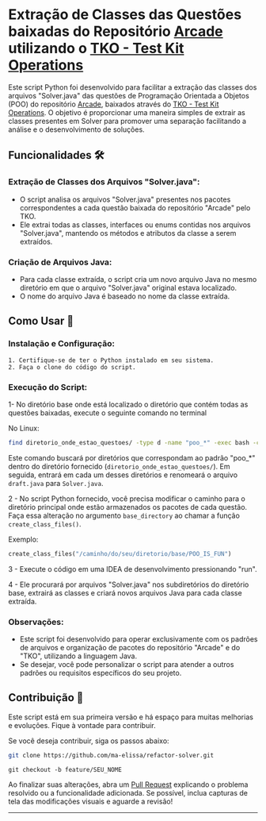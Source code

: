 # Extração de Classes das Questões baixadas do Repositório [Arcade](https://github.com/qxcodepoo/arcade) utilizando o [TKO - Test Kit Operations](https://github.com/senapk/tko)

Este script Python foi desenvolvido para facilitar a extração das classes dos arquivos "Solver.java" das questões de Programação Orientada a Objetos (POO) do repositório [Arcade](https://github.com/qxcodepoo/arcade), baixados através do [TKO - Test Kit Operations](https://github.com/senapk/tko). O objetivo é proporcionar uma maneira simples de extrair as classes presentes em Solver para promover uma separação facilitando a análise e o desenvolvimento de soluções.

## Funcionalidades 🛠️

### Extração de Classes dos Arquivos "Solver.java":
- O script analisa os arquivos "Solver.java" presentes nos pacotes correspondentes a cada questão baixada do repositório "Arcade" pelo TKO.
- Ele extrai todas as classes, interfaces ou enums contidas nos arquivos "Solver.java", mantendo os métodos e atributos da classe a serem extraídos.

### Criação de Arquivos Java:
- Para cada classe extraída, o script cria um novo arquivo Java no mesmo diretório em que o arquivo "Solver.java" original estava localizado.
- O nome do arquivo Java é baseado no nome da classe extraída.

## Como Usar 📝

### Instalação e Configuração:
    1. Certifique-se de ter o Python instalado em seu sistema.
    2. Faça o clone do código do script.

### Execução do Script:


1- No diretório base onde está localizado o diretório que contém todas as questões baixadas, execute o seguinte comando no terminal 

No Linux:

```bash
find diretorio_onde_estao_questoes/ -type d -name "poo_*" -exec bash -c 'cd "$0" && mv draft.java Solver.java' {} \;
```

Este comando buscará por diretórios que correspondam ao padrão "poo_*" dentro do diretório fornecido (`diretorio_onde_estao_questoes/`). Em seguida, entrará em cada um desses diretórios e renomeará o arquivo `draft.java` para `Solver.java`.

2 - No script Python fornecido, você precisa modificar o caminho para o diretório principal onde estão armazenados os pacotes de cada questão. Faça essa alteração no argumento `base_directory` ao chamar a função `create_class_files()`.

Exemplo:

```python
create_class_files("/caminho/do/seu/diretorio/base/POO_IS_FUN")
```

3 - Execute o código em uma IDEA de desenvolvimento pressionando "run".

4 - Ele procurará por arquivos "Solver.java" nos subdiretórios do diretório base, extrairá as classes e criará novos arquivos Java para cada classe extraída.

### Observações:

- Este script foi desenvolvido para operar exclusivamente com os padrões de arquivos e organização de pacotes do repositório "Arcade" e do "TKO", utilizando a linguagem Java.
- Se desejar, você pode personalizar o script para atender a outros padrões ou requisitos específicos do seu projeto.


## Contribuição 🚀
Este script está em sua primeira versão e há espaço para muitas melhorias e evoluções. Fique à vontade para contribuir.

Se você deseja contribuir, siga os passos abaixo:

```bash
git clone https://github.com/ma-elissa/refactor-solver.git
```
    
    git checkout -b feature/SEU_NOME    

Ao finalizar suas alterações, abra um [Pull Request](https://www.atlassian.com/br/git/tutorials/making-a-pull-request) explicando o problema resolvido ou a funcionalidade adicionada. Se possível, inclua capturas de tela das modificações visuais e aguarde a revisão!

---
